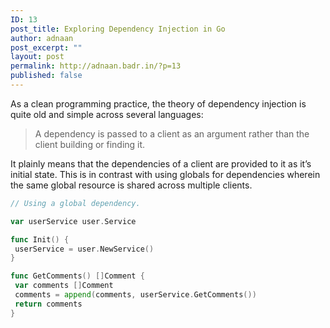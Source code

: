 ```yaml
---
ID: 13
post_title: Exploring Dependency Injection in Go
author: adnaan
post_excerpt: ""
layout: post
permalink: http://adnaan.badr.in/?p=13
published: false
---
```

As a clean programming practice, the theory of dependency injection is quite old and simple across several languages: 

> A dependency is passed to a client as an argument rather than the client building or finding it.

It plainly means that the dependencies of a client are provided to it as it’s initial state. 
This is in contrast with using globals for dependencies wherein the same global resource is shared across multiple clients.

```go
// Using a global dependency. 

var userService user.Service

func Init() {
 userService = user.NewService()
}

func GetComments() []Comment {
 var comments []Comment
 comments = append(comments, userService.GetComments())
 return comments
}

```
